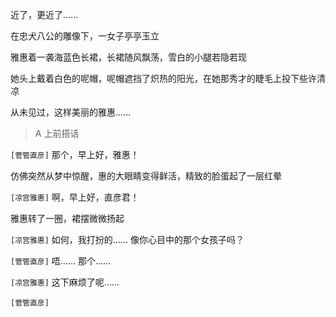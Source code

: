 近了，更近了......

在忠犬八公的雕像下，一女子亭亭玉立

雅惠着一袭海蓝色长裙，长裙随风飘荡，雪白的小腿若隐若现

她头上戴着白色的呢帽，呢帽遮挡了炽热的阳光，在她那秀才的睫毛上投下些许清凉

从未见过，这样美丽的雅惠......

> A 上前搭话

`[菅管直彦]` 那个，早上好，雅惠！

仿佛突然从梦中惊醒，惠的大眼睛变得鲜活，精致的脸蛋起了一层红晕

`[凉宫雅惠]` 啊，早上好，直彦君！

雅惠转了一圈，裙摆微微扬起

`[凉宫雅惠]` 如何，我打扮的...... 像你心目中的那个女孩子吗？

`[菅管直彦]` 唔...... 那个......

`[凉宫雅惠]` 这下麻烦了呢......

`[菅管直彦]` 
